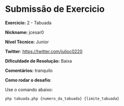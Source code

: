 # Submissão de Exercicio

**Exercicio:** 2 - Tabuada

**Nickname:** jcesar0

**Nível Técnico:** Junior

**Twitter**: https://twitter.com/julioc0220

**Dificuldade de Resolução:** Baixa

**Comentários:** tranquilo

**Como rodar o desafio**: 

Use o comando abaixo: 
```bash
php tabuada.php {numero_da_tabuada} {limite_tabuada}
```